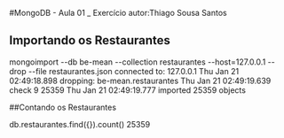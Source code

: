 #MongoDB - Aula 01 _ Exercício
	autor:Thiago Sousa Santos


##  Importando os Restaurantes

mongoimport --db be-mean --collection restaurantes --host=127.0.0.1 --drop --file restaurantes.json
connected to: 127.0.0.1
Thu Jan 21 02:49:18.898 dropping: be-mean.restaurantes
Thu Jan 21 02:49:19.639 check 9 25359
Thu Jan 21 02:49:19.777 imported 25359 objects


##Contando os Restaurantes

 db.restaurantes.find({}).count()
   25359
